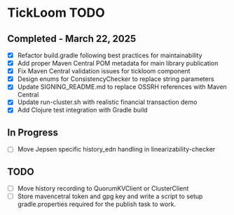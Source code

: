 # TickLoom TODO

## Completed - March 22, 2025

- [x] Refactor build.gradle following best practices for maintainability
- [x] Add proper Maven Central POM metadata for main library publication  
- [x] Fix Maven Central validation issues for tickloom component
- [x] Design enums for ConsistencyChecker to replace string parameters
- [x] Update SIGNING_README.md to replace OSSRH references with Maven Central
- [x] Update run-cluster.sh with realistic financial transaction demo
- [x] Add Clojure test integration with Gradle build

## In Progress

- [ ] Move Jepsen specific history_edn handling in linearizability-checker

## TODO

- [ ] Move history recording to QuorumKVClient or ClusterClient
- [ ] Store mavencetral token and gpg key and write a script to setup gradle.properties required for the publish task to work.
